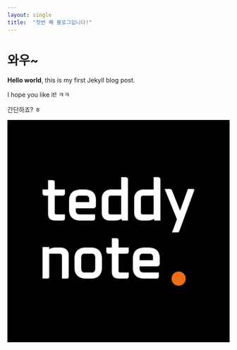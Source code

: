 ```yaml
---
layout: single
title:  "첫번 째 블로그입니다!"
---
```


# 와우~

**Hello world**, this is my first Jekyll blog post.

I hope you like it!
ㅋㅋ

간단하죠? ㅎ



![샘플 이미지 입니다.](../images/2021-05-10-first-posting/teddynote.png)